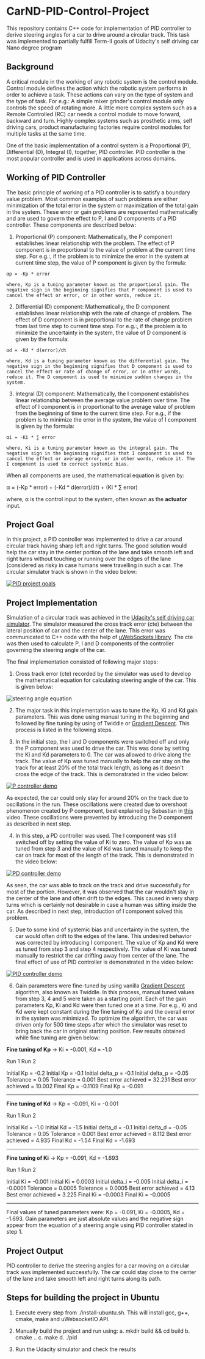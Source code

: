 # CarND-PID-Control-Project

This repository contains C++ code for implementation of PID controller to derive steering angles for a car to drive around a circular track. This task was implemented to partially fulfill Term-II goals of Udacity's self driving car Nano degree program


## Background

A critical module in the working of any robotic system is the control module. Control module defines the action which the robotic system performs in order to achieve a task. These actions can vary on the type of system and the type of task. For e.g.: A simple mixer grinder's control module only controls the speed of rotating more. A little more complex system such as a Remote Controlled (RC) car needs a control module to move forward, backward and turn. Highly complex systems such as prosthetic arms, self driving cars, product manufacturing factories require control modules for multiple tasks at the same time.

One of the basic implementation of a control system is a Proportional (P), Differential (D), Integral (I), together, PID controller. PID controller is the most popular controller and is used in applications across domains. 


## Working of PID Controller

The basic principle of working of a PID controller is to satisfy a boundary value problem. Most common examples of such problems are either minimization of the total error in the system or maximization of the total gain in the system. These error or gain problems are represented mathematically and are used to govern the effect to P, I and D components of a PID controller. These components are described below:

  1. Proportional (P) component:
    Mathematically, the P component establishes linear relationship with the problem. The effect of P component is in proportional to the value of problem at the current time step. For e.g.:, if the problem is to minimize the error in the system at current time step, the value of P component is given by the formula:
    
    αp = -Kp * error
    
    where, Kp is a tuning parameter known as the proportional gain. The negative sign in the beginning signifies that P component is used to cancel the effect or error, or in other words, reduce it.
    
  2. Differential (D) component:
    Mathematically, the D component establishes linear relationship with the rate of change of problem. The effect of D component is in proportional to the rate of change problem from last time step to current time step. For e.g.:, if the problem is to minimize the uncertainty in the system, the value of D component is given by the formula:
    
    αd = -Kd * d(error)/dt
    
    where, Kd is a tuning parameter known as the differential gain. The negative sign in the beginning signifies that D component is used to cancel the effect or rate of change of error, or in other words, reduce it. The D component is used to minimize sudden changes in the system.
    
  3. Integral (D) component:
    Mathematically, the I component establishes linear relationship between the average value problem over time. The effect of I component is in proportional to the average value of problem from the beginning of time to the current time step. For e.g., if the problem is to minimize the error in the system, the value of I component is given by the formula:
    
    αi = -Ki * ∑ error
    
    where, Ki is a tuning parameter known as the integral gain. The negative sign in the beginning signifies that I component is used to cancel the effect or average error, or in other words, reduce it. The I component is used to correct systemic bias.
    
  When all components are used, the mathematical equation is given by:
  
  α = (-Kp * error) + (-Kd * d(error)/dt) + (Ki * ∑ error)
  
  where, α is the control input to the system, often known as the **actuator** input.
  

## Project Goal

In this project, a PID controller was implemented to drive a car around circular track having sharp left and right turns. The good solution would help the car stay in the center portion of the lane and take smooth left and right turns without touching or running over the edges of the lane (considered as risky in case humans were travelling in such a car. The circular simulator track is shown in the video below:

[![PID project goals](https://img.youtube.com/vi/EmjfKmmYXx0/0.jpg)](https://youtu.be/EmjfKmmYXx0?list=PLfAL4SSFqWqTN8sFDXntT43goHfRFQeYg)


## Project Implementation

Simulation of a circular track was achieved in the [Udacity's self driving car simulator](https://github.com/udacity/self-driving-car-sim/releases). The simulator measured the cross track error (cte) between the lateral position of car and the center of the lane. This error was communicated to C++ code with the help of [uWebSockets library](https://github.com/uNetworking/uWebSockets). The cte was then used to calculate P, I and D components of the controller governing the steering angle of the car.

The final implementation consisted of following major steps:

  1. Cross track error (cte) recorded by the simulator was used to develop the mathematical equation for calculating steering angle of the car. This is given below:
  
![steering angle equation](https://raw.githubusercontent.com/sohonisaurabh/CarND-PID-Control-Project/master/image-resources/steering-angle-equation.png)
  
  2. The major task in this implementation was to tune the Kp, Ki and Kd gain parameters. This was done using manual tuning in the beginning and followed by fine tuning by using of Twiddle or [Gradient Descent](https://en.wikipedia.org/wiki/Gradient_descent). This process is listed in the following steps.
  
  3. In the initial step, the I and D components were switched off and only the P component was used to drive the car. This was done by setting the Ki and Kd parameters to 0. The car was allowed to drive along the track. The value of Kp was tuned manually to help the car stay on the track for at least 20% of the total track length, as long as it doesn't cross the edge of the track. This is demonstrated in the video below:
  
  [![P controller demo](https://img.youtube.com/vi/xJW2wRSlseU/0.jpg)](https://youtu.be/xJW2wRSlseU?list=PLfAL4SSFqWqTN8sFDXntT43goHfRFQeYg)
  
  As expected, the car could only stay for around 20% on the track due to oscillations in the run. These oscillations were created due to overshoot phenomenon created by P component, best explained by Sebastian in [this](https://youtu.be/SZ5D2AbWr3s) video. These oscillations were prevented by introducing the D component as described in next step.
  
  4. In this step, a PD controller was used. The I component was still switched off by setting the value of Ki to zero. The value of Kp was as tuned from step 3 and the value of Kd was tuned manually to keep the car on track for most of the length of the track. This is demonstrated in the video below:
  
  [![PD controller demo](https://img.youtube.com/vi/Lv37GXwyWmQ/0.jpg)](https://youtu.be/Lv37GXwyWmQ?list=PLfAL4SSFqWqTN8sFDXntT43goHfRFQeYg)
  
  As seen, the car was able to track on the track and drive successfully for most of the portion. However, it was observed that the car wouldn't stay in the center of the lane and often drift to the edges. This caused in very sharp turns which is certainly not desirable in case a human was sitting inside the car. As described in next step, introduction of I component solved this problem.
  
  5. Due to some kind of systemic bias and uncertainty in the system, the car would often drift to the edges of the lane. This undesired behavior was corrected by introducing I component. The value of Kp and Kd were as tuned from step 3 and step 4 respectively. The value of Ki was tuned manually to restrict the car drifting away from center of the lane. The final effect of use of PID controller is demonstrated in the video below:
  
  [![PID controller demo](https://img.youtube.com/vi/YQdqk51lA_8/0.jpg)](https://youtu.be/YQdqk51lA_8?list=PLfAL4SSFqWqTN8sFDXntT43goHfRFQeYg)
  
  6. Gain parameters were fine-tuned by using vanilla [Gradient Descent](https://en.wikipedia.org/wiki/Gradient_descent) algorithm, also known as Twiddle. In this process, manual tuned values from step 3, 4 and 5 were taken as a starting point. Each of the gain parameters Kp, Ki and Kd were then tuned one at a time. For e.g., Ki and Kd were kept constant during the fine tuning of Kp and the overall error in the system was minimized. To optimize the algorithm, the car was driven only for 500 time steps after which the simulator was reset to bring back the car in original starting position. Few results obtained while fine tuning are given below:
  
  **Fine tuning of Kp** -> Ki = -0.001, Kd = -1.0
  
  Run 1                                Run 2 

  Initial Kp = -0.2                    Initial Kp = -0.1
	Initial delta_p = -0.1               Initial delta_p = -0.05
	Tolerance = 0.05                     Tolerance = 0.001
	Best error achieved = 32.231         Best error achieved = 10.002
	Final Kp = -0.1109                   Final Kp = -0.091

-------------------------------------------------------------------------------------

**Fine tuning of Kd** -> Kp = -0.091, Ki = -0.001
  
  Run 1                                Run 2 

  Initial Kd = -1.0                    Initial Kd = -1.5
	Initial delta_d = -0.1               Initial delta_d = -0.05
	Tolerance = 0.05                     Tolerance = 0.001
	Best error achieved = 8.112          Best error achieved = 4.935
	Final Kd = -1.54                     Final Kd = -1.693
  
  -----------------------------------------------------------------------------------
  
  **Fine tuning of Ki** -> Kp = -0.091, Kd = -1.693
  
  Run 1                                Run 2 

  Initial Ki = -0.001                    Initial Ki = 0.0003
	Initial delta_i = -0.005               Initial delta_i = -0.0001
	Tolerance = 0.0005                     Tolerance = 0.0005
	Best error achieved = 4.13             Best error achieved = 3.225
	Final Ki = -0.0003                     Final Ki = -0.0005
  
  -----------------------------------------------------------------------------------
  
  Final values of tuned parameters were: Kp = -0.091, Ki = -0.0005, Kd = -1.693. Gain parameters are just absolute values and the negative sign appear from the equation of a steering angle using PID controller stated in step 1.
  
  
## Project Output

PID controller to derive the steering angles for a car moving on a circular track was implemented successfully. The car could stay close to the center of the lane and take smooth left and right turns along its path.


## Steps for building the project in Ubuntu

  1. Execute every step from ./install-ubuntu.sh. This will install gcc, g++, cmake, make and uWebsocketIO API.
  
  2. Manually build the project and run using:
    a. mkdir build && cd build
    b. cmake ..
    c. make
    d. ./pid
    
  3. Run the Udacity simulator and check the results

